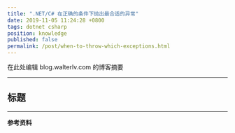 ```yaml
---
title: ".NET/C# 在正确的条件下抛出最合适的异常"
date: 2019-11-05 11:24:28 +0800
tags: dotnet csharp
position: knowledge
published: false
permalink: /post/when-to-throw-which-exceptions.html
---
```


在此处编辑 blog.walterlv.com 的博客摘要

---

<div id="toc"></div>

## 标题

---

**参考资料**
